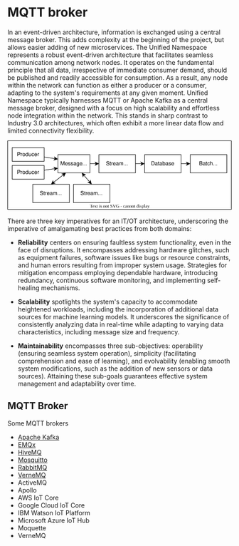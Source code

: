 # MQTT broker

In an event-driven architecture, information is exchanged using a central message broker. This adds complexity at the beginning of the project, but allows easier adding of new microservices. The Unified Namespace represents a robust event-driven architecture that facilitates seamless communication among network nodes. It operates on the fundamental principle that all data, irrespective of immediate consumer demand, should be published and readily accessible for consumption. As a result, any node within the network can function as either a producer or a consumer, adapting to the system's requirements at any given moment. Unified Namespace typically harnesses MQTT or Apache Kafka as a central message broker, designed with a focus on high scalability and effortless node integration within the network. This stands in sharp contrast to Industry 3.0 architectures, which often exhibit a more linear data flow and limited connectivity flexibility.

![mqtt dataflow](_mqtt-dataflow.drawio.svg)

There are three key imperatives for an IT/OT architecture, underscoring the imperative of amalgamating best practices from both domains:

- **Reliability** centers on ensuring faultless system functionality, even in the face of disruptions. It encompasses addressing hardware glitches, such as equipment failures, software issues like bugs or resource constraints, and human errors resulting from improper system usage. Strategies for mitigation encompass employing dependable hardware, introducing redundancy, continuous software monitoring, and implementing self-healing mechanisms.

- **Scalability** spotlights the system's capacity to accommodate heightened workloads, including the incorporation of additional data sources for machine learning models. It underscores the significance of consistently analyzing data in real-time while adapting to varying data characteristics, including message size and frequency.

- **Maintainability** encompasses three sub-objectives: operability (ensuring seamless system operation), simplicity (facilitating comprehension and ease of learning), and evolvability (enabling smooth system modifications, such as the addition of new sensors or data sources). Attaining these sub-goals guarantees effective system management and adaptability over time.

## MQTT Broker

Some MQTT brokers

- [Apache Kafka](https://kafka.apache.org/)
- [EMQx](https://github.com/emqx/emqx)
- [HiveMQ](https://www.hivemq.com/)
- [Mosquitto](https://mosquitto.org/)
- [RabbitMQ](https://www.rabbitmq.com/)
- [VerneMQ](https://vernemq.com/)
- ActiveMQ
- Apollo
- AWS IoT Core
- Google Cloud IoT Core
- IBM Watson IoT Platform
- Microsoft Azure IoT Hub
- Moquette
- VerneMQ
